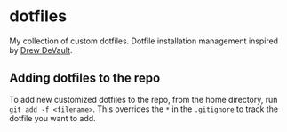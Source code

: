 # dotfiles

My collection of custom dotfiles. Dotfile installation management inspired by [Drew DeVault](https://drewdevault.com/2019/12/30/dotfiles.html).

## Adding dotfiles to the repo

To add new customized dotfiles to the repo, from the home directory, run `git add -f <filename>`. This overrides the `*` in the `.gitignore` to track the dotfile you want to add.
